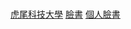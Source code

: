 #
<a href="https://www.nfu.edu.tw">虎尾科技大學</a>
<a href="https://www.facebook.com/">臉書</a>
<a href="https://www.facebook.com/profile.php?id=100013835280522">個人臉書</a>
